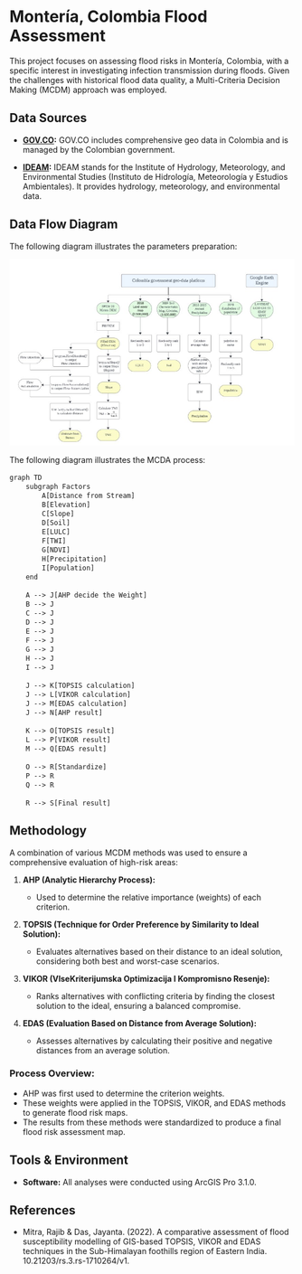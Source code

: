 # Montería, Colombia Flood Assessment

This project focuses on assessing flood risks in Montería, Colombia, with a specific interest in investigating infection transmission during floods. Given the challenges with historical flood data quality, a Multi-Criteria Decision Making (MCDM) approach was employed.

## Data Sources
- **[GOV.CO](https://www.colombiaenmapas.gov.co/):** 
  GOV.CO includes comprehensive geo data in Colombia and is managed by the Colombian government.

- **[IDEAM](http://dhime.ideam.gov.co/atencionciudadano/):** 
  IDEAM stands for the Institute of Hydrology, Meteorology, and Environmental Studies (Instituto de Hidrología, Meteorología y Estudios Ambientales). It provides hydrology, meteorology, and environmental data.


## Data Flow Diagram

The following diagram illustrates the parameters preparation:

![Data Flow Diagram](./images/parameters.jpg)

The following diagram illustrates the MCDA process:
```mermaid
graph TD
    subgraph Factors
        A[Distance from Stream]
        B[Elevation]
        C[Slope]
        D[Soil]
        E[LULC]
        F[TWI]
        G[NDVI]
        H[Precipitation]
        I[Population]
    end

    A --> J[AHP decide the Weight]
    B --> J
    C --> J
    D --> J
    E --> J
    F --> J
    G --> J
    H --> J
    I --> J

    J --> K[TOPSIS calculation]
    J --> L[VIKOR calculation]
    J --> M[EDAS calculation]
    J --> N[AHP result]

    K --> O[TOPSIS result]
    L --> P[VIKOR result]
    M --> Q[EDAS result]

    O --> R[Standardize]
    P --> R
    Q --> R

    R --> S[Final result]
```
## Methodology
A combination of various MCDM methods was used to ensure a comprehensive evaluation of high-risk areas:

1. **AHP (Analytic Hierarchy Process):**
   - Used to determine the relative importance (weights) of each criterion.
   
2. **TOPSIS (Technique for Order Preference by Similarity to Ideal Solution):**
   - Evaluates alternatives based on their distance to an ideal solution, considering both best and worst-case scenarios.

3. **VIKOR (VlseKriterijumska Optimizacija I Kompromisno Resenje):**
   - Ranks alternatives with conflicting criteria by finding the closest solution to the ideal, ensuring a balanced compromise.

4. **EDAS (Evaluation Based on Distance from Average Solution):**
   - Assesses alternatives by calculating their positive and negative distances from an average solution.

### Process Overview:
- AHP was first used to determine the criterion weights.
- These weights were applied in the TOPSIS, VIKOR, and EDAS methods to generate flood risk maps.
- The results from these methods were standardized to produce a final flood risk assessment map.

## Tools & Environment
- **Software:** All analyses were conducted using ArcGIS Pro 3.1.0.

## References
- Mitra, Rajib & Das, Jayanta. (2022). A comparative assessment of flood susceptibility modelling of GIS-based TOPSIS, VIKOR and EDAS techniques in the Sub-Himalayan foothills region of Eastern India. 10.21203/rs.3.rs-1710264/v1.

